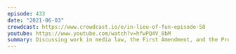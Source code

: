```yaml
---
episode: 433
date: "2021-06-03"
crowdcast: https://www.crowdcast.io/e/in-lieu-of-fun-episode-58
youtube: https://www.youtube.com/watch?v=hfwPQ4V_8bM
summary: Discussing work in media law, the First Amendment, and the Press
---
```


